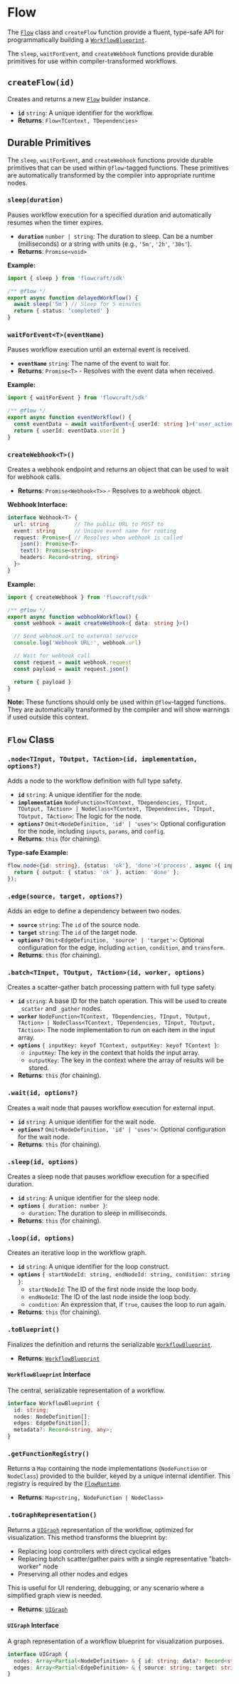 # Flow

The [`Flow`](/api/flow#flow-class) class and `createFlow` function provide a fluent, type-safe API for programmatically building a [`WorkflowBlueprint`](/api/flow#workflowblueprint-interface).

The `sleep`, `waitForEvent`, and `createWebhook` functions provide durable primitives for use within compiler-transformed workflows.

## `createFlow(id)`

Creates and returns a new [`Flow`](/api/flow#flow-class) builder instance.

-   **`id`** `string`: A unique identifier for the workflow.
-   **Returns**: `Flow<TContext, TDependencies>`

## Durable Primitives

The `sleep`, `waitForEvent`, and `createWebhook` functions provide durable primitives that can be used within `@flow`-tagged functions. These primitives are automatically transformed by the compiler into appropriate runtime nodes.

### `sleep(duration)`

Pauses workflow execution for a specified duration and automatically resumes when the timer expires.

-   **`duration`** `number | string`: The duration to sleep. Can be a number (milliseconds) or a string with units (e.g., `'5m'`, `'2h'`, `'30s'`).
-   **Returns**: `Promise<void>`

**Example:**
```typescript
import { sleep } from 'flowcraft/sdk'

/** @flow */
export async function delayedWorkflow() {
  await sleep('5m') // Sleep for 5 minutes
  return { status: 'completed' }
}
```

### `waitForEvent<T>(eventName)`

Pauses workflow execution until an external event is received.

-   **`eventName`** `string`: The name of the event to wait for.
-   **Returns**: `Promise<T>` - Resolves with the event data when received.

**Example:**
```typescript
import { waitForEvent } from 'flowcraft/sdk'

/** @flow */
export async function eventWorkflow() {
  const eventData = await waitForEvent<{ userId: string }>('user_action')
  return { userId: eventData.userId }
}
```

### `createWebhook<T>()`

Creates a webhook endpoint and returns an object that can be used to wait for webhook calls.

-   **Returns**: `Promise<Webhook<T>>` - Resolves to a webhook object.

**Webhook Interface:**
```typescript
interface Webhook<T> {
  url: string        // The public URL to POST to
  event: string      // Unique event name for routing
  request: Promise<{ // Resolves when webhook is called
    json(): Promise<T>
    text(): Promise<string>
    headers: Record<string, string>
  }>
}
```

**Example:**
```typescript
import { createWebhook } from 'flowcraft/sdk'

/** @flow */
export async function webhookWorkflow() {
  const webhook = await createWebhook<{ data: string }>()

  // Send webhook.url to external service
  console.log('Webhook URL:', webhook.url)

  // Wait for webhook call
  const request = await webhook.request
  const payload = await request.json()

  return { payload }
}
```

**Note:** These functions should only be used within `@flow`-tagged functions. They are automatically transformed by the compiler and will show warnings if used outside this context.

## `Flow` Class

### `.node<TInput, TOutput, TAction>(id, implementation, options?)`

Adds a node to the workflow definition with full type safety.

-   **`id`** `string`: A unique identifier for the node.
-   **`implementation`** `NodeFunction<TContext, TDependencies, TInput, TOutput, TAction> | NodeClass<TContext, TDependencies, TInput, TOutput, TAction>`: The logic for the node.
-   **`options?`** `Omit<NodeDefinition, 'id' | 'uses'>`: Optional configuration for the node, including `inputs`, `params`, and `config`.
-   **Returns**: `this` (for chaining).

**Type-safe Example:**
```typescript
flow.node<{id: string}, {status: 'ok'}, 'done'>('process', async ({ input }) => {
  return { output: { status: 'ok' }, action: 'done' };
});
```

### `.edge(source, target, options?)`

Adds an edge to define a dependency between two nodes.

-   **`source`** `string`: The `id` of the source node.
-   **`target`** `string`: The `id` of the target node.
-   **`options?`** `Omit<EdgeDefinition, 'source' | 'target'>`: Optional configuration for the edge, including `action`, `condition`, and `transform`.
-   **Returns**: `this` (for chaining).

### `.batch<TInput, TOutput, TAction>(id, worker, options)`

Creates a scatter-gather batch processing pattern with full type safety.

-   **`id`** `string`: A base ID for the batch operation. This will be used to create `_scatter` and `_gather` nodes.
-   **`worker`** `NodeFunction<TContext, TDependencies, TInput, TOutput, TAction> | NodeClass<TContext, TDependencies, TInput, TOutput, TAction>`: The node implementation to run on each item in the input array.
-   **`options`** `{ inputKey: keyof TContext, outputKey: keyof TContext }`:
    -   `inputKey`: The key in the context that holds the input array.
    -   `outputKey`: The key in the context where the array of results will be stored.
-   **Returns**: `this` (for chaining).

### `.wait(id, options?)`

Creates a wait node that pauses workflow execution for external input.

-   **`id`** `string`: A unique identifier for the wait node.
-   **`options?`** `Omit<NodeDefinition, 'id' | 'uses'>`: Optional configuration for the wait node.
-   **Returns**: `this` (for chaining).

### `.sleep(id, options)`

Creates a sleep node that pauses workflow execution for a specified duration.

-   **`id`** `string`: A unique identifier for the sleep node.
-   **`options`** `{ duration: number }`:
    -   `duration`: The duration to sleep in milliseconds.
-   **Returns**: `this` (for chaining).

### `.loop(id, options)`

Creates an iterative loop in the workflow graph.

-   **`id`** `string`: A unique identifier for the loop construct.
-   **`options`** `{ startNodeId: string, endNodeId: string, condition: string }`:
    -   `startNodeId`: The ID of the first node inside the loop body.
    -   `endNodeId`: The ID of the last node inside the loop body.
    -   `condition`: An expression that, if `true`, causes the loop to run again.
-   **Returns**: `this` (for chaining).

### `.toBlueprint()`

Finalizes the definition and returns the serializable [`WorkflowBlueprint`](/api/flow#workflowblueprint-interface).

-   **Returns**: [`WorkflowBlueprint`](/api/flow#workflowblueprint-interface)

#### `WorkflowBlueprint` Interface

The central, serializable representation of a workflow.

```typescript
interface WorkflowBlueprint {
  id: string;
  nodes: NodeDefinition[];
  edges: EdgeDefinition[];
  metadata?: Record<string, any>;
}
```

### `.getFunctionRegistry()`

Returns a `Map` containing the node implementations (`NodeFunction` or `NodeClass`) provided to the builder, keyed by a unique internal identifier. This registry is required by the [`FlowRuntime`](/api/runtime#flowruntime-class).

-   **Returns**: `Map<string, NodeFunction | NodeClass>`

### `.toGraphRepresentation()`

Returns a [`UIGraph`](/api/flow#uigraph-interface) representation of the workflow, optimized for visualization. This method transforms the blueprint by:

-   Replacing loop controllers with direct cyclical edges
-   Replacing batch scatter/gather pairs with a single representative "batch-worker" node
-   Preserving all other nodes and edges

This is useful for UI rendering, debugging, or any scenario where a simplified graph view is needed.

-   **Returns**: [`UIGraph`](/api/flow#uigraph-interface)

#### `UIGraph` Interface

A graph representation of a workflow blueprint for visualization purposes.

```typescript
interface UIGraph {
  nodes: Array<Partial<NodeDefinition> & { id: string; data?: Record<string, any>; type?: string }>;
  edges: Array<Partial<EdgeDefinition> & { source: string; target: string; data?: Record<string, any> }>;
}
```
